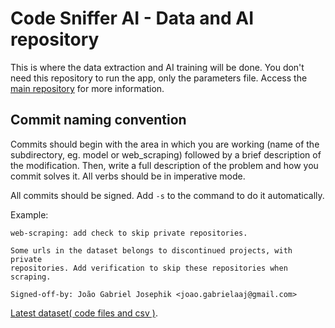 # Code Sniffer AI - Data and AI repository

This is where the data extraction and AI training will be done. You don't need this repository to run the app, only the parameters file. Access the [main repository](https://github.com/codesnifferai/codesnifferai/) for more information.

## Commit naming convention
Commits should begin with the area in which you are working (name of the subdirectory, eg. model or web_scraping) followed by a brief description of the modification. Then, write a full description of the problem and how you commit solves it. All verbs should be in imperative mode.

All commits should be signed. Add `-s` to the command to do it automatically.

Example:

```
web-scraping: add check to skip private repositories.

Some urls in the dataset belongs to discontinued projects, with private
repositories. Add verification to skip these repositories when scraping.

Signed-off-by: João Gabriel Josephik <joao.gabrielaaj@gmail.com>
```

[Latest dataset( code files and csv )](https://drive.google.com/file/d/1PvspDLktJTGQPFj-bwfe9FzmAIzrfB5N/view?usp=sharing).